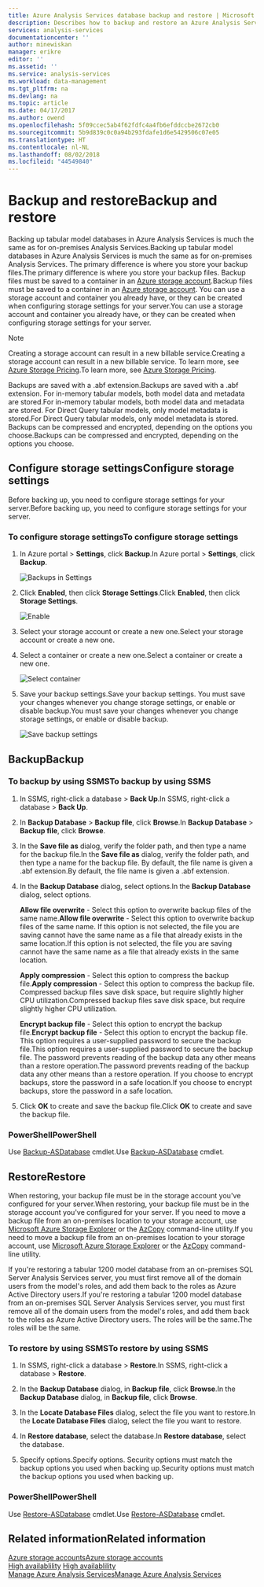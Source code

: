 ```yaml
---
title: Azure Analysis Services database backup and restore | Microsoft Docs
description: Describes how to backup and restore an Azure Analysis Services database.
services: analysis-services
documentationcenter: ''
author: minewiskan
manager: erikre
editor: ''
ms.assetid: ''
ms.service: analysis-services
ms.workload: data-management
ms.tgt_pltfrm: na
ms.devlang: na
ms.topic: article
ms.date: 04/17/2017
ms.author: owend
ms.openlocfilehash: 5f09ccec5ab4f62fdfc4a4fb6efddccbe2672cb0
ms.sourcegitcommit: 5b9d839c0c0a94b293fdafe1d6e5429506c07e05
ms.translationtype: HT
ms.contentlocale: nl-NL
ms.lasthandoff: 08/02/2018
ms.locfileid: "44549840"
---
```

# <a name="backup-and-restore"></a><span data-ttu-id="dead2-103">Backup and restore</span><span class="sxs-lookup"><span data-stu-id="dead2-103">Backup and restore</span></span>

<span data-ttu-id="dead2-104">Backing up tabular model databases in Azure Analysis Services is much the same as for on-premises Analysis Services.</span><span class="sxs-lookup"><span data-stu-id="dead2-104">Backing up tabular model databases in Azure Analysis Services is much the same as for on-premises Analysis Services.</span></span> <span data-ttu-id="dead2-105">The primary difference is where you store your backup files.</span><span class="sxs-lookup"><span data-stu-id="dead2-105">The primary difference is where you store your backup files.</span></span> <span data-ttu-id="dead2-106">Backup files must be saved to a container in an [Azure storage account](../storage/storage-create-storage-account.md).</span><span class="sxs-lookup"><span data-stu-id="dead2-106">Backup files must be saved to a container in an [Azure storage account](../storage/storage-create-storage-account.md).</span></span> <span data-ttu-id="dead2-107">You can use a storage account and container you already have, or they can be created when configuring storage settings for your server.</span><span class="sxs-lookup"><span data-stu-id="dead2-107">You can use a storage account and container you already have, or they can be created when configuring storage settings for your server.</span></span>

> [!NOTE]
> <span data-ttu-id="dead2-108">Creating a storage account can result in a new billable service.</span><span class="sxs-lookup"><span data-stu-id="dead2-108">Creating a storage account can result in a new billable service.</span></span> <span data-ttu-id="dead2-109">To learn more, see [Azure Storage Pricing](https://azure.microsoft.com/pricing/details/storage/blobs/).</span><span class="sxs-lookup"><span data-stu-id="dead2-109">To learn more, see [Azure Storage Pricing](https://azure.microsoft.com/pricing/details/storage/blobs/).</span></span>
> 
> 

<span data-ttu-id="dead2-110">Backups are saved with a .abf extension.</span><span class="sxs-lookup"><span data-stu-id="dead2-110">Backups are saved with a .abf extension.</span></span> <span data-ttu-id="dead2-111">For in-memory tabular models, both model data and metadata are stored.</span><span class="sxs-lookup"><span data-stu-id="dead2-111">For in-memory tabular models, both model data and metadata are stored.</span></span> <span data-ttu-id="dead2-112">For Direct Query tabular models, only model metadata is stored.</span><span class="sxs-lookup"><span data-stu-id="dead2-112">For Direct Query tabular models, only model metadata is stored.</span></span> <span data-ttu-id="dead2-113">Backups can be compressed and encrypted, depending on the options you choose.</span><span class="sxs-lookup"><span data-stu-id="dead2-113">Backups can be compressed and encrypted, depending on the options you choose.</span></span> 



## <a name="configure-storage-settings"></a><span data-ttu-id="dead2-114">Configure storage settings</span><span class="sxs-lookup"><span data-stu-id="dead2-114">Configure storage settings</span></span>
<span data-ttu-id="dead2-115">Before backing up, you need to configure storage settings for your server.</span><span class="sxs-lookup"><span data-stu-id="dead2-115">Before backing up, you need to configure storage settings for your server.</span></span>


### <a name="to-configure-storage-settings"></a><span data-ttu-id="dead2-116">To configure storage settings</span><span class="sxs-lookup"><span data-stu-id="dead2-116">To configure storage settings</span></span>
1.  <span data-ttu-id="dead2-117">In Azure portal > **Settings**, click **Backup**.</span><span class="sxs-lookup"><span data-stu-id="dead2-117">In Azure portal > **Settings**, click **Backup**.</span></span>

    ![Backups in Settings](https://docstestmedia1.blob.core.windows.net/azure-media/articles/analysis-services/media/analysis-services-backup/aas-backup-backups.png)

2.  <span data-ttu-id="dead2-119">Click **Enabled**, then click **Storage Settings**.</span><span class="sxs-lookup"><span data-stu-id="dead2-119">Click **Enabled**, then click **Storage Settings**.</span></span>

    ![Enable](https://docstestmedia1.blob.core.windows.net/azure-media/articles/analysis-services/media/analysis-services-backup/aas-backup-enable.png)

3. <span data-ttu-id="dead2-121">Select your storage account or create a new one.</span><span class="sxs-lookup"><span data-stu-id="dead2-121">Select your storage account or create a new one.</span></span>

4. <span data-ttu-id="dead2-122">Select a container or create a new one.</span><span class="sxs-lookup"><span data-stu-id="dead2-122">Select a container or create a new one.</span></span>

    ![Select container](https://docstestmedia1.blob.core.windows.net/azure-media/articles/analysis-services/media/analysis-services-backup/aas-backup-container.png)

5. <span data-ttu-id="dead2-124">Save your backup settings.</span><span class="sxs-lookup"><span data-stu-id="dead2-124">Save your backup settings.</span></span> <span data-ttu-id="dead2-125">You must save your changes whenever you change storage settings, or enable or disable backup.</span><span class="sxs-lookup"><span data-stu-id="dead2-125">You must save your changes whenever you change storage settings, or enable or disable backup.</span></span>

    ![Save backup settings](https://docstestmedia1.blob.core.windows.net/azure-media/articles/analysis-services/media/analysis-services-backup/aas-backup-save.png)

## <a name="backup"></a><span data-ttu-id="dead2-127">Backup</span><span class="sxs-lookup"><span data-stu-id="dead2-127">Backup</span></span>

### <a name="to-backup-by-using-ssms"></a><span data-ttu-id="dead2-128">To backup by using SSMS</span><span class="sxs-lookup"><span data-stu-id="dead2-128">To backup by using SSMS</span></span>

1. <span data-ttu-id="dead2-129">In SSMS, right-click a database > **Back Up**.</span><span class="sxs-lookup"><span data-stu-id="dead2-129">In SSMS, right-click a database > **Back Up**.</span></span>

2. <span data-ttu-id="dead2-130">In **Backup Database** > **Backup file**, click **Browse**.</span><span class="sxs-lookup"><span data-stu-id="dead2-130">In **Backup Database** > **Backup file**, click **Browse**.</span></span>

3. <span data-ttu-id="dead2-131">In the **Save file as** dialog, verify the folder path, and then type a name for the backup file.</span><span class="sxs-lookup"><span data-stu-id="dead2-131">In the **Save file as** dialog, verify the folder path, and then type a name for the backup file.</span></span> <span data-ttu-id="dead2-132">By default, the file name is given a .abf extension.</span><span class="sxs-lookup"><span data-stu-id="dead2-132">By default, the file name is given a .abf extension.</span></span> 

4. <span data-ttu-id="dead2-133">In the **Backup Database** dialog, select options.</span><span class="sxs-lookup"><span data-stu-id="dead2-133">In the **Backup Database** dialog, select options.</span></span>

    <span data-ttu-id="dead2-134">**Allow file overwrite** - Select this option to overwrite backup files of the same name.</span><span class="sxs-lookup"><span data-stu-id="dead2-134">**Allow file overwrite** - Select this option to overwrite backup files of the same name.</span></span> <span data-ttu-id="dead2-135">If this option is not selected, the file you are saving cannot have the same name as a file that already exists in the same location.</span><span class="sxs-lookup"><span data-stu-id="dead2-135">If this option is not selected, the file you are saving cannot have the same name as a file that already exists in the same location.</span></span>

    <span data-ttu-id="dead2-136">**Apply compression** - Select this option to compress the backup file.</span><span class="sxs-lookup"><span data-stu-id="dead2-136">**Apply compression** - Select this option to compress the backup file.</span></span> <span data-ttu-id="dead2-137">Compressed backup files save disk space, but require slightly higher CPU utilization.</span><span class="sxs-lookup"><span data-stu-id="dead2-137">Compressed backup files save disk space, but require slightly higher CPU utilization.</span></span> 

    <span data-ttu-id="dead2-138">**Encrypt backup file** - Select this option to encrypt the backup file.</span><span class="sxs-lookup"><span data-stu-id="dead2-138">**Encrypt backup file** - Select this option to encrypt the backup file.</span></span> <span data-ttu-id="dead2-139">This option requires a user-supplied password to secure the backup file.</span><span class="sxs-lookup"><span data-stu-id="dead2-139">This option requires a user-supplied password to secure the backup file.</span></span> <span data-ttu-id="dead2-140">The password prevents reading of the backup data any other means than a restore operation.</span><span class="sxs-lookup"><span data-stu-id="dead2-140">The password prevents reading of the backup data any other means than a restore operation.</span></span> <span data-ttu-id="dead2-141">If you choose to encrypt backups, store the password in a safe location.</span><span class="sxs-lookup"><span data-stu-id="dead2-141">If you choose to encrypt backups, store the password in a safe location.</span></span>

5. <span data-ttu-id="dead2-142">Click **OK** to create and save the backup file.</span><span class="sxs-lookup"><span data-stu-id="dead2-142">Click **OK** to create and save the backup file.</span></span>


### <a name="powershell"></a><span data-ttu-id="dead2-143">PowerShell</span><span class="sxs-lookup"><span data-stu-id="dead2-143">PowerShell</span></span>
<span data-ttu-id="dead2-144">Use [Backup-ASDatabase](https://docs.microsoft.com/sql/analysis-services/powershell/backup-asdatabase-cmdlet) cmdlet.</span><span class="sxs-lookup"><span data-stu-id="dead2-144">Use [Backup-ASDatabase](https://docs.microsoft.com/sql/analysis-services/powershell/backup-asdatabase-cmdlet) cmdlet.</span></span>

## <a name="restore"></a><span data-ttu-id="dead2-145">Restore</span><span class="sxs-lookup"><span data-stu-id="dead2-145">Restore</span></span>
<span data-ttu-id="dead2-146">When restoring, your backup file must be in the storage account you've configured for your server.</span><span class="sxs-lookup"><span data-stu-id="dead2-146">When restoring, your backup file must be in the storage account you've configured for your server.</span></span> <span data-ttu-id="dead2-147">If you need to move a backup file from an on-premises location to your storage account, use [Microsoft Azure Storage Explorer](https://docs.microsoft.com/azure/vs-azure-tools-storage-manage-with-storage-explorer) or the [AzCopy](../storage/storage-use-azcopy.md) command-line utility.</span><span class="sxs-lookup"><span data-stu-id="dead2-147">If you need to move a backup file from an on-premises location to your storage account, use [Microsoft Azure Storage Explorer](https://docs.microsoft.com/azure/vs-azure-tools-storage-manage-with-storage-explorer) or the [AzCopy](../storage/storage-use-azcopy.md) command-line utility.</span></span> 

<span data-ttu-id="dead2-148">If you're restoring a tabular 1200 model database from an on-premises SQL Server Analysis Services server, you must first remove all of the domain users from the model's roles, and add them back to the roles as Azure Active Directory users.</span><span class="sxs-lookup"><span data-stu-id="dead2-148">If you're restoring a tabular 1200 model database from an on-premises SQL Server Analysis Services server, you must first remove all of the domain users from the model's roles, and add them back to the roles as Azure Active Directory users.</span></span> <span data-ttu-id="dead2-149">The roles will be the same.</span><span class="sxs-lookup"><span data-stu-id="dead2-149">The roles will be the same.</span></span>

### <a name="to-restore-by-using-ssms"></a><span data-ttu-id="dead2-150">To restore by using SSMS</span><span class="sxs-lookup"><span data-stu-id="dead2-150">To restore by using SSMS</span></span>

1. <span data-ttu-id="dead2-151">In SSMS, right-click a database > **Restore**.</span><span class="sxs-lookup"><span data-stu-id="dead2-151">In SSMS, right-click a database > **Restore**.</span></span>

2. <span data-ttu-id="dead2-152">In the **Backup Database** dialog, in **Backup file**, click **Browse**.</span><span class="sxs-lookup"><span data-stu-id="dead2-152">In the **Backup Database** dialog, in **Backup file**, click **Browse**.</span></span>

3. <span data-ttu-id="dead2-153">In the **Locate Database Files** dialog, select the file you want to restore.</span><span class="sxs-lookup"><span data-stu-id="dead2-153">In the **Locate Database Files** dialog, select the file you want to restore.</span></span>

4. <span data-ttu-id="dead2-154">In **Restore database**, select the database.</span><span class="sxs-lookup"><span data-stu-id="dead2-154">In **Restore database**, select the database.</span></span>

5. <span data-ttu-id="dead2-155">Specify options.</span><span class="sxs-lookup"><span data-stu-id="dead2-155">Specify options.</span></span> <span data-ttu-id="dead2-156">Security options must match the backup options you used when backing up.</span><span class="sxs-lookup"><span data-stu-id="dead2-156">Security options must match the backup options you used when backing up.</span></span>


### <a name="powershell"></a><span data-ttu-id="dead2-157">PowerShell</span><span class="sxs-lookup"><span data-stu-id="dead2-157">PowerShell</span></span>

<span data-ttu-id="dead2-158">Use [Restore-ASDatabase](https://docs.microsoft.com/sql/analysis-services/powershell/restore-asdatabase-cmdlet) cmdlet.</span><span class="sxs-lookup"><span data-stu-id="dead2-158">Use [Restore-ASDatabase](https://docs.microsoft.com/sql/analysis-services/powershell/restore-asdatabase-cmdlet) cmdlet.</span></span>


## <a name="related-information"></a><span data-ttu-id="dead2-159">Related information</span><span class="sxs-lookup"><span data-stu-id="dead2-159">Related information</span></span>

[<span data-ttu-id="dead2-160">Azure storage accounts</span><span class="sxs-lookup"><span data-stu-id="dead2-160">Azure storage accounts</span></span>](../storage/storage-create-storage-account.md)  
<span data-ttu-id="dead2-161">[High availablility](analysis-services-bcdr.md)   </span><span class="sxs-lookup"><span data-stu-id="dead2-161">[High availablility](analysis-services-bcdr.md)   </span></span>  
[<span data-ttu-id="dead2-162">Manage Azure Analysis Services</span><span class="sxs-lookup"><span data-stu-id="dead2-162">Manage Azure Analysis Services</span></span>](analysis-services-manage.md)




